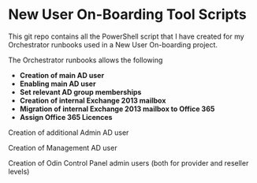 New User On-Boarding Tool Scripts
===================================

This git repo contains all the PowerShell script that I have created for my Orchestrator runbooks used in a New User On-boarding project.

The Orchestrator runbooks allows the following

- **Creation of main AD user**
- **Enabling main AD user**
- **Set relevant AD group memberships**
- **Creation of internal Exchange 2013 mailbox**
- **Migration of internal Exchange 2013 mailbox to Office 365**
- **Assign Office 365 Licences**

Creation of additional Admin AD user

Creation of Management AD user

Creation of Odin Control Panel admin users (both for provider and reseller levels)



